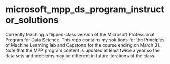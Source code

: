 # microsoft_mpp_ds_program_instructor_solutions
Currently teaching a flipped-class version of the Microsoft Professional Program for Data Science. This repo contains my solutions for the Principles of Machine Learning lab and Capstone for the course ending on March 31. Note that the MPP program content is updated at least twice a year so the data sets and problems may be different in future iterations of the class. 
